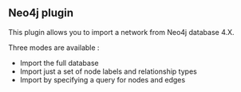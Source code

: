 ## Neo4j plugin

This plugin allows you to import a network from Neo4j database 4.X.

Three modes are available :

- Import the full database
- Import just a set of node labels and relationship types
- Import by specifying a query for nodes and edges

